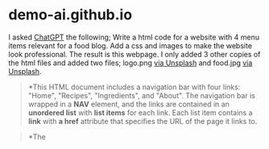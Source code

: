 # demo-ai.github.io

I asked [ChatGPT](https://chat.openai.com/chat) the following;
Write a html code for a website with 4 menu items relevant for a food blog. Add a css and images to make the website look professional. 
The result is this webpage. I only added 3 other copies of the html files and added two files; logo.png [via Unsplash](https://unsplash.com/photos/9aOswReDKPo) and food.jpg [via Unsplash](https://unsplash.com/photos/Yn0l7uwBrpw). 


> \*This HTML document includes a navigation bar with four links: "Home", "Recipes", "Ingredients", and "About". The navigation bar is wrapped in a **NAV** element, and the links are contained in an **unordered list**  with **list items** for each link. Each list item contains a **link**  with **a href** attribute that specifies the URL of the page it links to.

> \*The <title> element in the <head> section of the document specifies the title of the website, which will be displayed in the browser's title bar or tab. The <style> element in the <head> section contains CSS rules that specify the colors, fonts, and other styles for various elements on the page. In this case, the styles include a.
